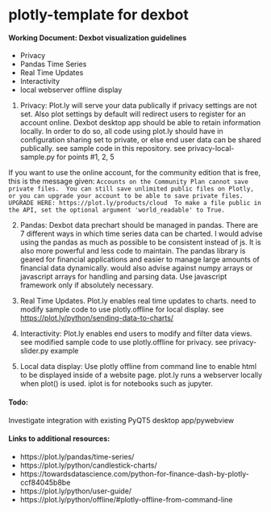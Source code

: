# plotly-template for dexbot

<h4> Working Document: Dexbot visualization guidelines</h4>
<ul>
<li> Privacy
<li> Pandas Time Series
<li> Real Time Updates
<li> Interactivity
<li> local webserver offline display
</ul>

1. Privacy: Plot.ly will serve your data publically if privacy settings are not set. Also plot settings by default will redirect users to register for an account online. Dexbot desktop app should be able to retain information locally. In order to do so, all code using plot.ly should have in configuration sharing set to private, or else end user data can be shared publically. see sample code in this repository. see privacy-local-sample.py for points #1, 2, 5

If you want to use the online account, for the community edition that is free, this is the message given:
`Accounts on the Community Plan cannot save private files.  You can still save unlimited public files on Plotly, or you can upgrade your account to be able to save private files. UPGRADE HERE: https://plot.ly/products/cloud 
To make a file public in the API, set the optional argument 'world_readable' to True.`

2. Pandas: Dexbot data prechart should be managed in pandas. There are 7 different ways in which time series data can be charted. I would advise using the pandas as much as possible to be consistent instead of js. It is also more powerful and less code to maintain. The pandas library is geared for financial applications and easier to manage large amounts of financial data dynamically. would also advise against numpy arrays or javascript arrays for handling and parsing data. Use javascript framework only if absolutely necessary. 

3. Real Time Updates. Plot.ly enables real time updates to charts. need to modify sample code to use plotly.offline for local display.  see https://plot.ly/python/sending-data-to-charts/

4. Interactivity: Plot.ly enables end users to modify and filter data views. see modified sample code to use plotly.offline for privacy. see privacy-slider.py example

5. Local data display:  Use plotly offline from command line to enable html to be displayed inside of a website page.
plot.ly runs a webserver locally when plot() is used. iplot is for notebooks such as jupyter. 


<h4>Todo: </h4>
Investigate integration with existing PyQT5 desktop app/pywebview


<h4> Links to additional resources: </h4>
<ul>
<li> https://plot.ly/pandas/time-series/                                                                                      
<li> https://plot.ly/python/candlestick-charts/                                                                               
<li> https://towardsdatascience.com/python-for-finance-dash-by-plotly-ccf84045b8be
<li> https://plot.ly/python/user-guide/   
<li>  https://plot.ly/python/offline/#plotly-offline-from-command-line
</ul>
